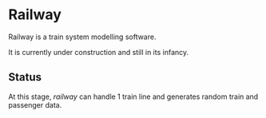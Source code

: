 # Railway

Railway is a train system modelling software.

It is currently under construction and still in its infancy.

## Status

At this stage, *railway* can handle 1 train line and generates random train and 
passenger data.

